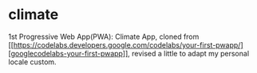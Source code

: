 # climate
1st Progressive Web App(PWA): Climate App, cloned from [[https://codelabs.developers.google.com/codelabs/your-first-pwapp/][googlecodelabs-your-first-pwapp]], revised a little to adapt my personal locale custom.
